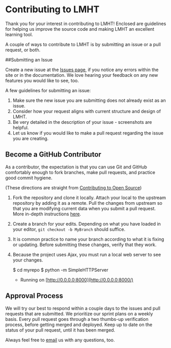 # Contributing to LMHT

Thank you for your interest in contributing to LMHT! Enclosed are guidelines for helping us improve the source code and making LMHT an excellent learning tool.

A couple of ways to contribute to LMHT is by submitting an issue or a pull request, or both.

##Submitting an Issue

Create a new issue at the [Issues page], if you notice any errors within the site or in the documentation.  We love hearing your feedback on any new features you would like to see, too.  

A few guidelines for submitting an issue:

1. Make sure the new issue you are submitting does not already exist as an issue.
2. Consider how your request aligns with current structure and design of LMHT.
3. Be very detailed in the description of your issue - screenshots are helpful.
4. Let us know if you would like to make a pull request regarding the issue you are creating.

## Become a GitHub Contributor

As a contributor, the expectation is that you can use Git and GitHub comfortably enough to fork branches, make pull requests, and practice good commit hygiene.

(These directions are straight from [Contributing to Open Source])

1.  Fork the repository and clone it locally. Attach your local to the upstream repository by adding it as a remote. Pull the changes from upstream so that you are modifying current data when you submit a pull request. More in-depth instructions [here].
2.  Create a branch for your edits. Depending on what you have loaded in your editor, `git checkout -b MyBranch` should suffice.
3.  It is common practice to name your branch according to what it is fixing or updating. Before submitting these changes, verify that they work.
4. Because the project uses Ajax, you must run a local web server to see your changes.

    $  cd myrepo
    $  python -m SimpleHTTPServer
    *  Running on [http://0.0.0.0:8000](http://0.0.0.0:8000/)

## Approval Process

We will try our best to respond within a couple days to the issues and pull requests that are submitted.  We prioritize our sprint plans on a weekly basis.  Every pull request goes through a two thumbs-up verification process, before getting merged and deployed.  Keep up to date on the status of your pull request, until it has been merged.

Always feel free to [email] us with any questions, too.

[Issues page]: https://github.com/LMHT/LMHT.github.io/issues
[email]: mailto:lmht@adorable.io
[Contributing to Open Source]:  https://guides.github.com/activities/contributing-to-open-source/#contributing
[here]:  https://help.github.com/articles/syncing-a-fork/
